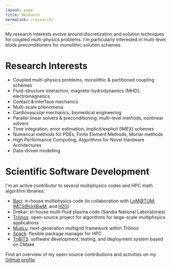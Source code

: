 ```yaml
---
layout: page
title: Research
eermalink: /research/
---
```


My research interests evolve around discretization and solution techniques for coupled multi-physics problems.
I'm particularly interested in multi-level block preconditioners for monolithic solution schemes.

# Research Interests

- Coupled multi-physics problems, monolithic & partitioned coupling schemes
- Fluid-structure interaction, magneto-hydrodynamics (MHD), electromagnetics
- Contact & interface mechanics
- Multi-scale phenomena
- Cardiovascular mechanics, biomedical engineering
- Parallel linear solvers & preconditioning, multi-level methods, nonlinear solvers
- Time integration, error estimation, implicit/explicit (IMEX) schemes
- Numerical methods for PDEs, Finite Element Methods, Mortar methods
- High Performance Computing, Algorithms for Novel Hardware Architectures
- Data-driven modelling

# Scientific Software Development

I'm an active contributor to several multiphysics codes and HPC math algorithm libraries:

- [Baci](https://baci.pages.gitlab.lrz.de/website): in-house multiphysics code (in collaboration with [LnM@TUM](www.lnm.mw.tum.de), [IMCS@UniBwM](www.unibw.de/imcs-en), and [HZG](https://www.hereon.de/institutes/material_systems_modeling/index.php.de))
- Drekar: in-house multi-fluid plasma code (Sandia National Laboratories)
- [Trilinos](https://trilinos.github.io): open-source project for algorithms for large-scale multiphsyics applications
- [MueLu](https://trilinos.github.io/muelu.html): next-generation multigrid framework within Trilinos
- [Spack](https://spack.io/): flexible package manager for HPC
- [TriBITS](http://tribits.org): software development, testing, and deployment system based on CMake

Find an overview of my open-source contributions and activities on my [GitHub profile](https://github.com/mayrmt).

